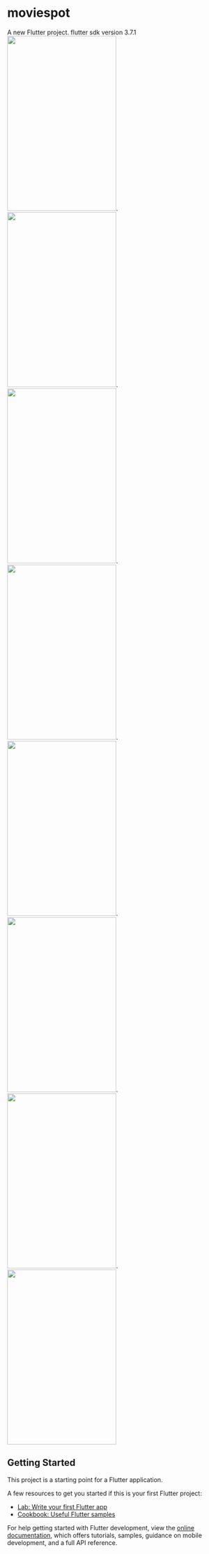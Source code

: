 # moviespot

A new Flutter project.
flutter sdk version 3.7.1
 <img src="https://user-images.githubusercontent.com/60656624/235287452-48441018-aee4-4189-8553-90fd5e773238.png" width="250" height="400">. <img src="https://user-images.githubusercontent.com/60656624/235287458-3a79b34b-61f0-4e61-ba1f-830aab3796cb.png" width="250" height="400">. <img src="https://user-images.githubusercontent.com/60656624/235287459-04fafeaa-233c-4d92-8b7e-9061f989265a.png" width="250" height="400">. <img src="https://user-images.githubusercontent.com/60656624/235287460-dd9cb5d6-1b29-4ee6-84d5-f2fe055ed828.png" width="250" height="400">. <img src="https://user-images.githubusercontent.com/60656624/235287461-afb9687d-0383-4c5e-86da-88649cec5362.png" width="250" height="400">. <img src="https://user-images.githubusercontent.com/60656624/235287462-f661e067-f085-4fa0-8d92-d066dc1f035f.png" width="250" height="400">. <img src="https://user-images.githubusercontent.com/60656624/235287464-62231d2d-693d-4ec2-9155-5553a5245457.png" width="250" height="400">. <img src="https://user-images.githubusercontent.com/60656624/235287466-594d259b-f8c7-49f0-a2ab-6f167c01e7b0.png" width="250" height="400">



## Getting Started

This project is a starting point for a Flutter application.

A few resources to get you started if this is your first Flutter project:

- [Lab: Write your first Flutter app](https://docs.flutter.dev/get-started/codelab)
- [Cookbook: Useful Flutter samples](https://docs.flutter.dev/cookbook)

For help getting started with Flutter development, view the
[online documentation](https://docs.flutter.dev/), which offers tutorials,
samples, guidance on mobile development, and a full API reference.
